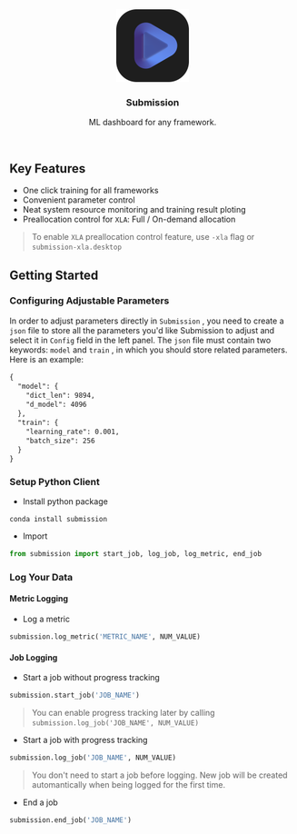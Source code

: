 <div align="center">
  <img src="icon.png" alt="Logo" width="128" height="128">
<h3 align="center">Submission</h3>
<p>ML dashboard for any framework.</p>
</div>

<br>

## Key Features
- One click training for all frameworks
- Convenient parameter control
- Neat system resource monitoring and training result ploting
- Preallocation control for `XLA`: Full / On-demand allocation

> To enable `XLA` preallocation control feature, use `-xla` flag or `submission-xla.desktop`

## Getting Started
### Configuring Adjustable Parameters
In order to adjust parameters directly in `Submission` , you need to create a `json` file to store all the parameters you'd like Submission to adjust and select it in `Config` field in the left panel. The `json` file must contain two keywords: `model` and `train` , in which you should store related parameters. Here is an example:

```json5
{
  "model": {
    "dict_len": 9894,
    "d_model": 4096
  },
  "train": {
    "learning_rate": 0.001,
    "batch_size": 256
  }
}
```

### Setup Python Client
- Install python package
```shell
conda install submission
```
- Import
```python
from submission import start_job, log_job, log_metric, end_job
```

### Log Your Data
#### Metric Logging
- Log a metric
```python
submission.log_metric('METRIC_NAME', NUM_VALUE)
```

#### Job Logging
- Start a job without progress tracking
```python
submission.start_job('JOB_NAME')
```
> You can enable progress tracking later by calling `submission.log_job('JOB_NAME', NUM_VALUE)`

- Start a job with progress tracking
```python
submission.log_job('JOB_NAME', NUM_VALUE)
```
> You don't need to start a job before logging. New job will be created automantically when being logged for the first time.

- End a job
```python
submission.end_job('JOB_NAME')
```
